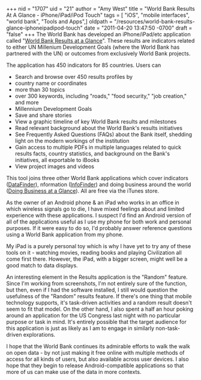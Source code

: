 +++
nid = "1707"
uid = "21"
author = "Amy West"
title = "World Bank Results At A Glance - iPhone/iPad/iPod Touch"
tags = [ "iOS", "mobile interfaces", "world bank", "Tools and Apps",]
oldpath = "/resources/world-bank-results-glance-iphoneipadipod-touch"
date = "2011-04-20 13:47:50 -0700"
draft = "false"
+++
The World Bank has developed an iPhone/iPad/etc application called
\"[World Bank Results at a
Glance](http://itunes.apple.com/us/app/world-bank-results-at-a-glance/id430736330?mt=8)\".
These results are indicators related to either UN Millenium Development
Goals (where the World Bank has partnered with the UN) or outcomes from
exclusively World Bank projects.

The application has 450 indicators for 85 countries. Users can

-   Search and browse over 450 results profiles by
-    country name or coordinates
-    more than 30 topics
-    over 300 keywords, including "roads," "food security," "job
    creation," and more
-    Millennium Development Goals
-   Save and share stories
-   View a graphic timeline of key World Bank results and milestones
-   Read relevant background about the World Bank's results initiatives
-   See Frequently Asked Questions (FAQs) about the Bank itself,
    shedding light on the modern workings of the institution
-   Gain access to multiple PDFs in multiple languages related to quick
    results facts, country statistics, and background on the Bank's
    initiatives, all exportable to iBooks
-   View project images and videos

This tool joins three other World Bank applications which cover
indicators
([DataFinder](http://itunes.apple.com/us/app/world-bank-datafinder/id349081196?mt=8)),
nformation
([InfoFinder](http://itunes.apple.com/us/app/world-bank-infofinder-2011/id413083034?mt=8))
and doing business around the world ([Doing Business at a
Glance](http://itunes.apple.com/us/app/doing-business-at-a-glance/id411014653?mt=8)).
All are free via the iTunes store.

As the owner of an Android phone & an iPad who works in an office in
which wireless signals go to die, I have mixed feelings about and
limited experience with these applications. I suspect I\'d find an
Android version of all of the applications useful as I use my phone for
both work and personal purposes. If it were easy to do so, I\'d probably
answer reference questions using a World Bank application from my phone.

My iPad is a purely personal toy which is why I have yet to try any of
these tools on it - watching movies, reading books and playing
Civilization all come first there. However, the iPad, with a bigger
screen, might well be a good match to data displays.

An interesting element in the Results application is the \"Random\"
feature. Since I\'m working from screenshots, I\'m not entirely sure of
the function, but then, even if I had the software installed, I still
would question the usefulness of the \"Random\" results feature. If
there\'s one thing that mobile technology supports, it\'s task-driven
activities and a random result doesn\'t seem to fit that model. On the
other hand, I also spent a half an hour poking around an application for
the US Congress last night with no particular purpose or task in mind.
It\'s entirely possible that the target audience for this application is
just as likely as I am to engage in similarly non-task-driven
explorations.

I hope that the World Bank continues its admirable efforts to walk the
walk on open data - by not just making it free online with multiple
methods of access for all kinds of users, but also available across user
devices. I also hope that they begin to release Android-compatible
applications so that more of us can make use of the data in more
contexts.
